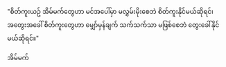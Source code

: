 
"စိတ်ကူးယဥ် အိမ်မက်တွေဟာ မင်အပေါ်မှာ မလွှမ်းမိုးစေဘဲ စိတ်ကူးနိုင်မယ်ဆိုရင်၊
အတွေးအခေါ် စိတ်ကူးတွေဟာ မျှော်မှန်ချက် သက်သက်သာ မဖြစ်စေဘဲ တွေးခေါ်နိုင်မယ်ဆိုရင်။"


အိမ်မက်